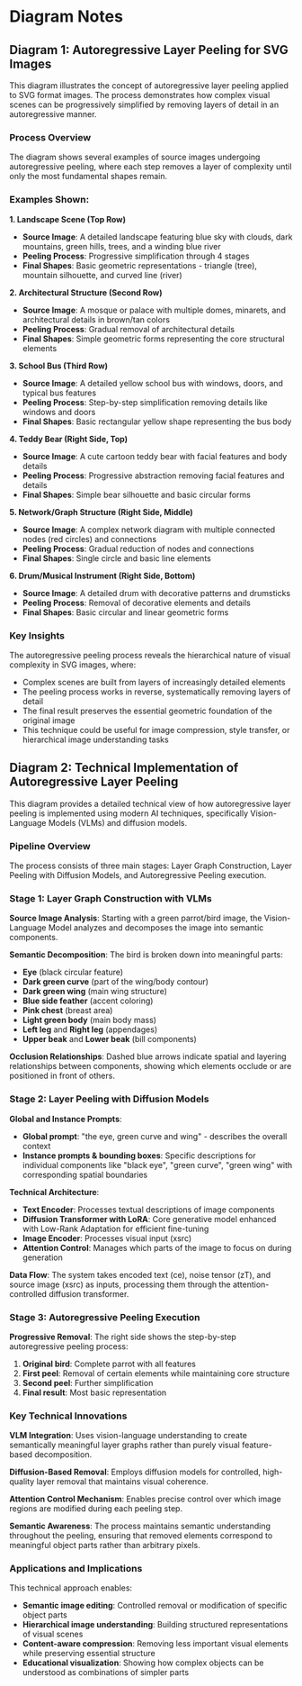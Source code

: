 # Diagram Notes

## Diagram 1: Autoregressive Layer Peeling for SVG Images

This diagram illustrates the concept of autoregressive layer peeling applied to SVG format images. The process demonstrates how complex visual scenes can be progressively simplified by removing layers of detail in an autoregressive manner.

### Process Overview
The diagram shows several examples of source images undergoing autoregressive peeling, where each step removes a layer of complexity until only the most fundamental shapes remain.

### Examples Shown:

**1. Landscape Scene (Top Row)**
- **Source Image**: A detailed landscape featuring blue sky with clouds, dark mountains, green hills, trees, and a winding blue river
- **Peeling Process**: Progressive simplification through 4 stages
- **Final Shapes**: Basic geometric representations - triangle (tree), mountain silhouette, and curved line (river)

**2. Architectural Structure (Second Row)**
- **Source Image**: A mosque or palace with multiple domes, minarets, and architectural details in brown/tan colors
- **Peeling Process**: Gradual removal of architectural details
- **Final Shapes**: Simple geometric forms representing the core structural elements

**3. School Bus (Third Row)**
- **Source Image**: A detailed yellow school bus with windows, doors, and typical bus features
- **Peeling Process**: Step-by-step simplification removing details like windows and doors
- **Final Shapes**: Basic rectangular yellow shape representing the bus body

**4. Teddy Bear (Right Side, Top)**
- **Source Image**: A cute cartoon teddy bear with facial features and body details
- **Peeling Process**: Progressive abstraction removing facial features and details
- **Final Shapes**: Simple bear silhouette and basic circular forms

**5. Network/Graph Structure (Right Side, Middle)**
- **Source Image**: A complex network diagram with multiple connected nodes (red circles) and connections
- **Peeling Process**: Gradual reduction of nodes and connections
- **Final Shapes**: Single circle and basic line elements

**6. Drum/Musical Instrument (Right Side, Bottom)**
- **Source Image**: A detailed drum with decorative patterns and drumsticks
- **Peeling Process**: Removal of decorative elements and details
- **Final Shapes**: Basic circular and linear geometric forms

### Key Insights
The autoregressive peeling process reveals the hierarchical nature of visual complexity in SVG images, where:
- Complex scenes are built from layers of increasingly detailed elements
- The peeling process works in reverse, systematically removing layers of detail
- The final result preserves the essential geometric foundation of the original image
- This technique could be useful for image compression, style transfer, or hierarchical image understanding tasks

## Diagram 2: Technical Implementation of Autoregressive Layer Peeling

This diagram provides a detailed technical view of how autoregressive layer peeling is implemented using modern AI techniques, specifically Vision-Language Models (VLMs) and diffusion models.

### Pipeline Overview

The process consists of three main stages: Layer Graph Construction, Layer Peeling with Diffusion Models, and Autoregressive Peeling execution.

### Stage 1: Layer Graph Construction with VLMs

**Source Image Analysis**: Starting with a green parrot/bird image, the Vision-Language Model analyzes and decomposes the image into semantic components.

**Semantic Decomposition**: The bird is broken down into meaningful parts:
- **Eye** (black circular feature)
- **Dark green curve** (part of the wing/body contour)
- **Dark green wing** (main wing structure)
- **Blue side feather** (accent coloring)
- **Pink chest** (breast area)
- **Light green body** (main body mass)
- **Left leg** and **Right leg** (appendages)
- **Upper beak** and **Lower beak** (bill components)

**Occlusion Relationships**: Dashed blue arrows indicate spatial and layering relationships between components, showing which elements occlude or are positioned in front of others.

### Stage 2: Layer Peeling with Diffusion Models

**Global and Instance Prompts**: 
- **Global prompt**: "the eye, green curve and wing" - describes the overall context
- **Instance prompts & bounding boxes**: Specific descriptions for individual components like "black eye", "green curve", "green wing" with corresponding spatial boundaries

**Technical Architecture**:
- **Text Encoder**: Processes textual descriptions of image components
- **Diffusion Transformer with LoRA**: Core generative model enhanced with Low-Rank Adaptation for efficient fine-tuning
- **Image Encoder**: Processes visual input (xsrc)
- **Attention Control**: Manages which parts of the image to focus on during generation

**Data Flow**: The system takes encoded text (ce), noise tensor (zT), and source image (xsrc) as inputs, processing them through the attention-controlled diffusion transformer.

### Stage 3: Autoregressive Peeling Execution

**Progressive Removal**: The right side shows the step-by-step autoregressive peeling process:
1. **Original bird**: Complete parrot with all features
2. **First peel**: Removal of certain elements while maintaining core structure
3. **Second peel**: Further simplification
4. **Final result**: Most basic representation

### Key Technical Innovations

**VLM Integration**: Uses vision-language understanding to create semantically meaningful layer graphs rather than purely visual feature-based decomposition.

**Diffusion-Based Removal**: Employs diffusion models for controlled, high-quality layer removal that maintains visual coherence.

**Attention Control Mechanism**: Enables precise control over which image regions are modified during each peeling step.

**Semantic Awareness**: The process maintains semantic understanding throughout the peeling, ensuring that removed elements correspond to meaningful object parts rather than arbitrary pixels.

### Applications and Implications

This technical approach enables:
- **Semantic image editing**: Controlled removal or modification of specific object parts
- **Hierarchical image understanding**: Building structured representations of visual scenes
- **Content-aware compression**: Removing less important visual elements while preserving essential structure
- **Educational visualization**: Showing how complex objects can be understood as combinations of simpler parts
